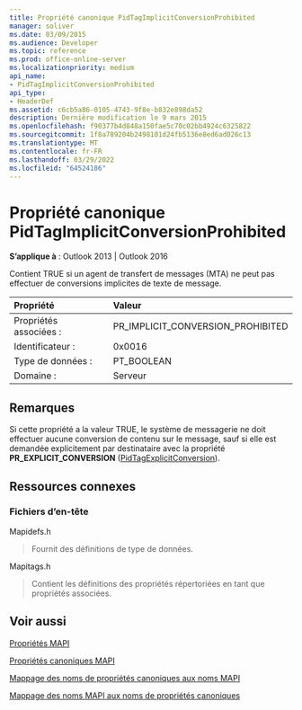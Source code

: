 ```yaml
---
title: Propriété canonique PidTagImplicitConversionProhibited
manager: soliver
ms.date: 03/09/2015
ms.audience: Developer
ms.topic: reference
ms.prod: office-online-server
ms.localizationpriority: medium
api_name:
- PidTagImplicitConversionProhibited
api_type:
- HeaderDef
ms.assetid: c6cb5a86-0105-4743-9f8e-b832e898da52
description: Dernière modification le 9 mars 2015
ms.openlocfilehash: f90377b4d848a150fae5c70c02bb4924c6325822
ms.sourcegitcommit: 1f8a789204b2498101d24fb5136e8ed6ad026c13
ms.translationtype: MT
ms.contentlocale: fr-FR
ms.lasthandoff: 03/29/2022
ms.locfileid: "64524186"
---
```

# <a name="pidtagimplicitconversionprohibited-canonical-property"></a>Propriété canonique PidTagImplicitConversionProhibited

  
  
**S’applique à** : Outlook 2013 | Outlook 2016 
  
Contient TRUE si un agent de transfert de messages (MTA) ne peut pas effectuer de conversions implicites de texte de message.
  
|Propriété|Valeur|
|:-----|:-----|
|Propriétés associées :  <br/> |PR_IMPLICIT_CONVERSION_PROHIBITED  <br/> |
|Identificateur :  <br/> |0x0016  <br/> |
|Type de données :  <br/> |PT_BOOLEAN  <br/> |
|Domaine :  <br/> |Serveur  <br/> |
   
## <a name="remarks"></a>Remarques

Si cette propriété a la valeur TRUE, le système de messagerie ne doit effectuer aucune conversion de contenu sur le message, sauf si elle est demandée explicitement par destinataire avec la propriété **PR_EXPLICIT_CONVERSION** ([PidTagExplicitConversion](pidtagexplicitconversion-canonical-property.md)).
  
## <a name="related-resources"></a>Ressources connexes

### <a name="header-files"></a>Fichiers d’en-tête

Mapidefs.h
  
> Fournit des définitions de type de données.
    
Mapitags.h
  
> Contient les définitions des propriétés répertoriées en tant que propriétés associées.
    
## <a name="see-also"></a>Voir aussi



[Propriétés MAPI](mapi-properties.md)
  
[Propriétés canoniques MAPI](mapi-canonical-properties.md)
  
[Mappage des noms de propriétés canoniques aux noms MAPI](mapping-canonical-property-names-to-mapi-names.md)
  
[Mappage des noms MAPI aux noms de propriétés canoniques](mapping-mapi-names-to-canonical-property-names.md)

